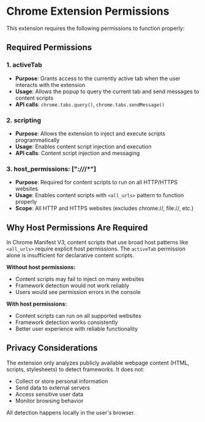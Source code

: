 # Chrome Extension Permissions

This extension requires the following permissions to function properly:

## Required Permissions

### 1. activeTab
- **Purpose**: Grants access to the currently active tab when the user interacts with the extension
- **Usage**: Allows the popup to query the current tab and send messages to content scripts
- **API calls**: `chrome.tabs.query()`, `chrome.tabs.sendMessage()`

### 2. scripting  
- **Purpose**: Allows the extension to inject and execute scripts programmatically
- **Usage**: Enables content script injection and execution
- **API calls**: Content script injection and messaging

### 3. host_permissions: ["*://*/*"]
- **Purpose**: Required for content scripts to run on all HTTP/HTTPS websites
- **Usage**: Enables content scripts with `<all_urls>` pattern to function properly
- **Scope**: All HTTP and HTTPS websites (excludes chrome://, file://, etc.)

## Why Host Permissions Are Required

In Chrome Manifest V3, content scripts that use broad host patterns like `<all_urls>` require explicit host permissions. The `activeTab` permission alone is insufficient for declarative content scripts.

**Without host permissions:**
- Content scripts may fail to inject on many websites
- Framework detection would not work reliably
- Users would see permission errors in the console

**With host permissions:**
- Content scripts can run on all supported websites
- Framework detection works consistently
- Better user experience with reliable functionality

## Privacy Considerations

The extension only analyzes publicly available webpage content (HTML, scripts, stylesheets) to detect frameworks. It does not:
- Collect or store personal information
- Send data to external servers  
- Access sensitive user data
- Monitor browsing behavior

All detection happens locally in the user's browser.